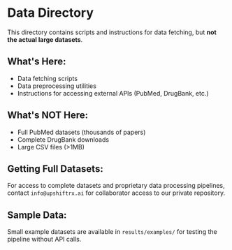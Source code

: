 # Data Directory

This directory contains scripts and instructions for data fetching, but **not the actual large datasets**.

## What's Here:
- Data fetching scripts
- Data preprocessing utilities  
- Instructions for accessing external APIs (PubMed, DrugBank, etc.)

## What's NOT Here:
- Full PubMed datasets (thousands of papers)
- Complete DrugBank downloads
- Large CSV files (>1MB)

## Getting Full Datasets:
For access to complete datasets and proprietary data processing pipelines, contact `info@upshiftrx.ai` for collaborator access to our private repository.

## Sample Data:
Small example datasets are available in `results/examples/` for testing the pipeline without API calls.